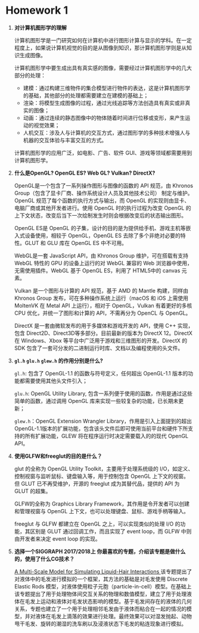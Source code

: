 # Homework 1

1. **对计算机图形学的理解**

   计算机图形学是一门研究如何在计算机中进行图形计算与显示的学科。在一定程度上，如果说计算机视觉的目的是从图像到知识，那计算机图形学则是从知识生成图像。

   计算机图形学中要生成出具有真实感的图像，需要经过计算机图形学中的几大部分的处理：

   - 建模：通过构建三维物件的集合模型进行物件的表达，这是计算机图形学的基础，其他部分的处理都需要建立在建模的基础上；
   - 渲染：将模型生成图像的过程，通过光线追踪等方法创造具有真实或非真实的图像；
   - 动画：通过连续的静态图像中的物体随着时间进行位移或变形，来产生运动的视觉效果；
   - 人机交互：涉及人与计算机的交互方式，通过图形学的多种技术增强人与机器的交互体验与丰富交互的方式。

   计算机图形学的应用广泛，如电影、广告、软件 GUI、游戏等领域都需要用到计算机图形学。

2. **什么是OpenGL? OpenGL ES? Web GL? Vulkan? DirectX?**

   OpenGL是一个包含了一系列操作图形与图像的函数的 API 规范，由 Khronos Group（包含了显卡厂商、操作系统设计人员及其他技术公司） 制定与维护。OpenGL 规范了每个函数的执行方式与输出，而 OpenGL 的实现则由显卡、电脑厂商或其他开发者进行。使用 OpenGL 时的执行过程为改变 OpenGL 的上下文状态，改变后当下一次绘制发生时则会根据改变后的状态输出图形。

   OpenGL ES是 OpenGL 的子集，设计的目的是为提供给手机、游戏主机等嵌入式设备使用，相较于 OpenGL，OpenGL ES 去除了多个非绝对必要的特性。GLUT 和 GLU 库在 OpenGL ES 中不可用。

   WebGL是一套 JavaScript API，由 Khronos Group 维护，可在搭载有支持 WebGL 特性的 GPU 的设备上运行的对 WebGL 兼容的 Web 浏览器中使用，无需使用插件。WebGL 基于 OpenGL ES，利用了 HTML5中的 canvas 元素。

   Vulkan 是一个图形与计算的 API 规范，基于 AMD 的 Mantle 构建，同样由 Khronos Group 发布，可在多种操作系统上运行（macOS 和 iOS 上需使用 MoltenVK 在 Metal API 上运行），相对于 OpenGL，Vulkan 有着更好的多核 CPU 优化，并统一了图形和计算的 API，不需再分为 OpenCL 与 OpenGL。

   DirectX 是一套由微软发布的用于多媒体和游戏开发的 API，使用 C++ 实现，包含 Direct2D、Direct3D等多部分。目前最新的版本为 DirectX 12。DirectX 在 Windows、Xbox 等平台中广泛用于游戏和三维图形的开发。DirectX 的 SDK 包含了一套可分发的二进制运行时库、文档以及编程使用的头文件。

3. **`gl.h` `glu.h` `glew.h` 的作用分别是什么?**

   `gl.h`: 包含了 OpenGL-1.1 的函数与符号定义，任何超出 OpenGL-1.1 版本的功能都需要使用其他头文件引入；

   `glu.h`: OpenGL Utility Library, 包含一系列便于使用的函数，作用是通过这些简单的函数，通过调用 OpenGL 库来实现一些较复杂的功能，已长期未更新；

   `glew.h`：OpenGL Extension Wrangler Library，作用是引入上面提到的超出 OpenGL-1.1版本的扩展功能，包含该头文件后即可使用当前平台和硬件下所支持的所有扩展功能，GLEW 将在程序运行时决定需要载入的的现代 OpenGL API。

4. **使用GLFW和freeglut的目的是什么？**

   glut 的全称为 OpenGL Utility Toolkit，主要用于处理系统级的 I/O，如定义、控制视窗与监听鼠标、键盘输入等，用于控制包含 OpenGL 上下文的视窗。但 GLUT 已不再受维护，开源的 freeglut 成为其替代品，提供的 API 为 GLUT 的超集。

   GLFW的全称为 Graphics Library Framework，其作用是令开发者可以创建和管理视窗与 OpenGL 上下文，也可以处理键盘、鼠标、游戏手柄等输入。

   freeglut 与 GLFW 都建立在 OpenGL 之上，可以实现类似的处理 I/O 的功能，其区别是 GLUT 通过回调工作，而且实现了 event loop，而 GLFW 中则由开发者来决定 event loop 的实现。

5. **选择一个SIGGRAPH 2017/2018上 你最喜欢的专题，介绍该专题是做什么的，使用了什么CG技术？**

   [A Multi-Scale Model for Simulating Liquid-Hair Interactions ](http://www.cs.columbia.edu/cg/liquidhair/) 该专题提出了对液体中的毛发进行模拟的一个框架，其方法的基础是对毛发使用 Discrete Elastic Rods 模型，对液体使用粒子元胞（particle-in-cell）模型。在基础上该专题提出了用于处理物体间交互关系的物理和数值模型，建立了用于处理液体在毛发上运动和液体对毛发状态影响的模型。基于毛发间存在的液体的几何关系，专题也建立了一个用于处理相邻毛发由于液体而粘合在一起的情况的模型，并对液体在毛发上滴落的效果进行处理。最终效果可以对湿发抛起、动物甩干毛发、旋转的潮湿的洗车刷以及浸液状态下毛发的粘连现象进行模拟。

